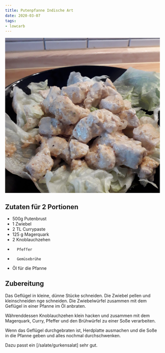 ```yaml
---
title: Putenpfanne Indische Art
date: 2020-03-07
tags:
- lowcarb
---
```


![](/img/Putenpfanne-Indische-Art.jpg)

## Zutaten für 2 Portionen
- 500g  Putenbrust
- 1     Zwiebel
- 2 TL  Currypaste
- 125 g Magerquark
- 2     Knoblauchzehen
-       Pfeffer
-       Gemüsebrühe
- Öl für die Pfanne

## Zubereitung
Das Geflügel in kleine, dünne Stücke schneiden. Die Zwiebel pellen und kleinschneiden nge schneiden. Die Zwiebelwürfel zusammen mit dem Geflügel in einer Pfanne im Öl anbraten.

Währenddessen Knoblauchzehen klein hacken und zusammen mit dem Magerquark, Curry, Pfeffer und den Brühwürfel zu einer Soße verarbeiten.

Wenn das Geflügel durchgebraten ist, Herdplatte ausmachen und die Soße in die Pfanne geben und alles nochmal durchschwenken.

Dazu passt ein [/salate/gurkensalat] sehr gut.
